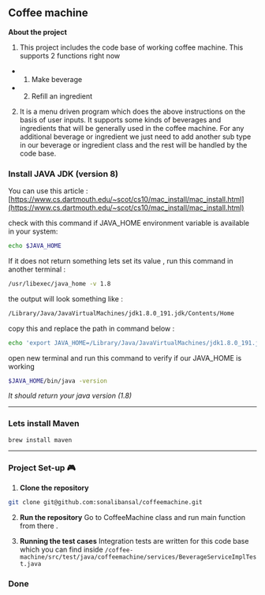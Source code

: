 ## Coffee machine

**About the project**
1. This project includes the code base of working coffee machine. This supports 2 functions right now
- 1. Make beverage
- 2. Refill an ingredient

2. It is a menu driven program which does the above instructions on the basis of user inputs. It supports some kinds of beverages and ingredients that will be generally used in the coffee machine. For any additional beverage or ingredient we just need to add another sub type in our beverage or ingredient class and the rest will be handled by the code base.


### Install JAVA JDK (version 8)
You can use this article : [https://www.cs.dartmouth.edu/~scot/cs10/mac_install/mac_install.html](https://www.cs.dartmouth.edu/~scot/cs10/mac_install/mac_install.html)

check with this command if JAVA_HOME environment variable is available in your system:
```sh
echo $JAVA_HOME
```
If it does not return something lets set its value , run this command in another terminal :
```sh
/usr/libexec/java_home -v 1.8
```
the output will look something like :
```sh
/Library/Java/JavaVirtualMachines/jdk1.8.0_191.jdk/Contents/Home
```
copy this and replace the path in command below :
```sh
echo 'export JAVA_HOME=/Library/Java/JavaVirtualMachines/jdk1.8.0_191.jdk/Contents/Home' >> ~/.bash_profile
```
open new terminal and run this command to verify if our JAVA_HOME is working
```sh
$JAVA_HOME/bin/java -version
```
*It should return your java version (1.8)*

---
### Lets install Maven

    brew install maven
---

###  Project Set-up 🎮

1. **Clone the repository**
```sh
git clone git@github.com:sonalibansal/coffeemachine.git
```
2. **Run the repository**
 Go to CoffeeMachine class and run main function from there .

3. **Running the test cases**
Integration tests are written for this code base which you can find inside 
```/coffee-machine/src/test/java/coffeemachine/services/BeverageServiceImplTest.java```

### Done




